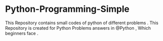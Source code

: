 # Python-Programming-Simple
This Repository contains small codes of python of different problems .
This Repository is created for Python Problems answers in @Python , Which beginners face .
